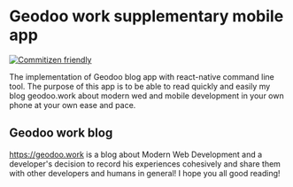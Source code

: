 # Geodoo work supplementary mobile app

[![Commitizen friendly](https://img.shields.io/badge/commitizen-friendly-brightgreen.svg)](http://commitizen.github.io/cz-cli/)

The implementation of Geodoo blog app with react-native command line tool. The purpose of this app is to be able to read quickly and easily my blog geodoo.work about modern wed and mobile development in your own phone at your own ease and pace.

## Geodoo work blog
https://geodoo.work is a blog about Modern Web Development and a developer's decision to record his experiences cohesively and share them with other developers and humans in general! I hope you all good reading!

